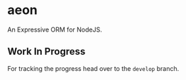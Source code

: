 # aeon
An Expressive ORM for NodeJS.

## Work In Progress

For tracking the progress head over to the `develop` branch.
